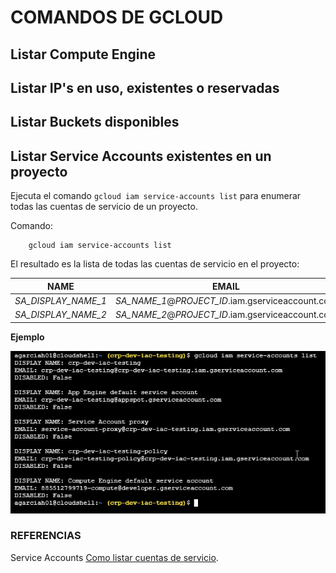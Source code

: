# COMANDOS DE GCLOUD

## Listar Compute Engine

## Listar IP's en uso, existentes o reservadas

## Listar Buckets disponibles

## Listar Service Accounts existentes en un proyecto

Ejecuta el comando `gcloud iam service-accounts list` para enumerar todas las cuentas de servicio de un proyecto.

Comando:

        gcloud iam service-accounts list 


El resultado es la lista de todas las cuentas de servicio en el proyecto:

| NAME | EMAIL |
| --- | --- |
| *SA_DISPLAY_NAME_1* | *SA_NAME_1*@*PROJECT_ID*.iam.gserviceaccount.com |
| *SA_DISPLAY_NAME_2* | *SA_NAME_2*@*PROJECT_ID*.iam.gserviceaccount.com |

**Ejemplo**

![Service Account](/service_account.jpg)



### **REFERENCIAS**

Service Accounts [Como listar cuentas de servicio](https://cloud.google.com/iam/docs/creating-managing-service-accounts?hl=es-419#listing).







